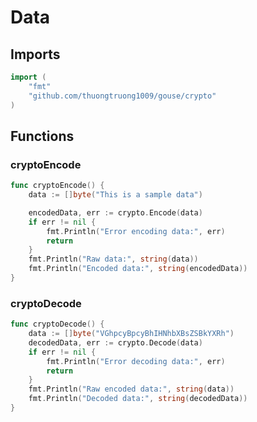 # Data

## Imports

```go
import (
	"fmt"	"github.com/thuongtruong1009/gouse/crypto")
```
## Functions


### cryptoEncode

```go
func cryptoEncode() {
	data := []byte("This is a sample data")

	encodedData, err := crypto.Encode(data)
	if err != nil {
		fmt.Println("Error encoding data:", err)
		return
	}
	fmt.Println("Raw data:", string(data))
	fmt.Println("Encoded data:", string(encodedData))
}```

### cryptoDecode

```go
func cryptoDecode() {
	data := []byte("VGhpcyBpcyBhIHNhbXBsZSBkYXRh")
	decodedData, err := crypto.Decode(data)
	if err != nil {
		fmt.Println("Error decoding data:", err)
		return
	}
	fmt.Println("Raw encoded data:", string(data))
	fmt.Println("Decoded data:", string(decodedData))
}```
